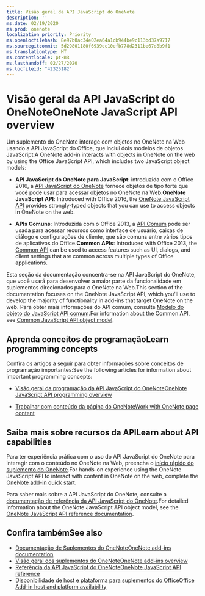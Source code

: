 ```yaml
---
title: Visão geral da API JavaScript do OneNote
description: ''
ms.date: 02/19/2020
ms.prod: onenote
localization_priority: Priority
ms.openlocfilehash: 8e97b0ac34e02ea64a1cb944be9c113bd37a9717
ms.sourcegitcommit: 5d29801180f6939ec10efb778d2311be67d8b9f1
ms.translationtype: HT
ms.contentlocale: pt-BR
ms.lasthandoff: 02/27/2020
ms.locfileid: "42325182"
---
```

# <a name="onenote-javascript-api-overview"></a><span data-ttu-id="abe9d-102">Visão geral da API JavaScript do OneNote</span><span class="sxs-lookup"><span data-stu-id="abe9d-102">OneNote JavaScript API overview</span></span>

<span data-ttu-id="abe9d-103">Um suplemento do OneNote interage com objetos no OneNote na Web usando a API JavaScript do Office, que inclui dois modelos de objetos JavaScript:</span><span class="sxs-lookup"><span data-stu-id="abe9d-103">A OneNote add-in interacts with objects in OneNote on the web by using the Office JavaScript API, which includes two JavaScript object models:</span></span>

* <span data-ttu-id="abe9d-104">**API JavaScript do OneNote para JavaScript**: introduzida com o Office 2016, a [API JavaScript do OneNote](/javascript/api/onenote) fornece objetos de tipo forte que você pode usar para acessar objetos no OneNote na Web.</span><span class="sxs-lookup"><span data-stu-id="abe9d-104">**OneNote JavaScript API**: Introduced with Office 2016, the [OneNote JavaScript API](/javascript/api/onenote) provides strongly-typed objects that you can use to access objects in OneNote on the web.</span></span> 

* <span data-ttu-id="abe9d-105">**APIs Comuns**: Introduzida com o Office 2013, a [API Comum](/javascript/api/office) pode ser usada para acessar recursos como interface de usuário, caixas de diálogo e configurações de cliente, que são comuns entre vários tipos de aplicativos do Office.</span><span class="sxs-lookup"><span data-stu-id="abe9d-105">**Common APIs**: Introduced with Office 2013, the [Common API](/javascript/api/office) can be used to access features such as UI, dialogs, and client settings that are common across multiple types of Office applications.</span></span>

<span data-ttu-id="abe9d-106">Esta seção da documentação concentra-se na API JavaScript do OneNote, que você usará para desenvolver a maior parte da funcionalidade em suplementos direcionados para o OneNote na Web.</span><span class="sxs-lookup"><span data-stu-id="abe9d-106">This section of the documentation focuses on the OneNote JavaScript API, which you'll use to develop the majority of functionality in add-ins that target OneNote on the web.</span></span> <span data-ttu-id="abe9d-107">Para obter mais informações do API comum, consulte [Modelo do objeto do JavaScript API comum](../../develop/office-javascript-api-object-model.md).</span><span class="sxs-lookup"><span data-stu-id="abe9d-107">For information about the Common API, see [Common JavaScript API object model](../../develop/office-javascript-api-object-model.md).</span></span> 

## <a name="learn-programming-concepts"></a><span data-ttu-id="abe9d-108">Aprenda conceitos de programação</span><span class="sxs-lookup"><span data-stu-id="abe9d-108">Learn programming concepts</span></span>

<span data-ttu-id="abe9d-109">Confira os artigos a seguir para obter informações sobre conceitos de programação importantes:</span><span class="sxs-lookup"><span data-stu-id="abe9d-109">See the following articles for information about important programming concepts:</span></span>

- [<span data-ttu-id="abe9d-110">Visão geral da programação da API JavaScript do OneNote</span><span class="sxs-lookup"><span data-stu-id="abe9d-110">OneNote JavaScript API programming overview</span></span>](../../onenote/onenote-add-ins-programming-overview.md)

- [<span data-ttu-id="abe9d-111">Trabalhar com conteúdo da página do OneNote</span><span class="sxs-lookup"><span data-stu-id="abe9d-111">Work with OneNote page content</span></span>](../../onenote/onenote-add-ins-page-content.md)

## <a name="learn-about-api-capabilities"></a><span data-ttu-id="abe9d-112">Saiba mais sobre recursos da API</span><span class="sxs-lookup"><span data-stu-id="abe9d-112">Learn about API capabilities</span></span>

<span data-ttu-id="abe9d-113">Para ter experiência prática com o uso do API JavaScript do OneNote para interagir com o conteúdo no OneNote na Web, preencha o [início rápido do suplemento do OneNote](../../quickstarts/onenote-quickstart.md).</span><span class="sxs-lookup"><span data-stu-id="abe9d-113">For hands-on experience using the OneNote JavaScript API to interact with content in OneNote on the web, complete the [OneNote add-in quick start](../../quickstarts/onenote-quickstart.md).</span></span> 

<span data-ttu-id="abe9d-114">Para saber mais sobre a API JavaScript do OneNote, consulte a [documentação de referência da API JavaScript do OneNote](/javascript/api/onenote).</span><span class="sxs-lookup"><span data-stu-id="abe9d-114">For detailed information about the OneNote JavaScript API object model, see the [OneNote JavaScript API reference documentation](/javascript/api/onenote).</span></span>

## <a name="see-also"></a><span data-ttu-id="abe9d-115">Confira também</span><span class="sxs-lookup"><span data-stu-id="abe9d-115">See also</span></span>

- [<span data-ttu-id="abe9d-116">Documentação de Suplementos do OneNote</span><span class="sxs-lookup"><span data-stu-id="abe9d-116">OneNote add-ins documentation</span></span>](../../onenote/index.md)
- [<span data-ttu-id="abe9d-117">Visão geral dos suplementos do OneNote</span><span class="sxs-lookup"><span data-stu-id="abe9d-117">OneNote add-ins overview</span></span>](../../onenote/onenote-add-ins-programming-overview.md)
- [<span data-ttu-id="abe9d-118">Referência da API JavaScript do OneNote</span><span class="sxs-lookup"><span data-stu-id="abe9d-118">OneNote JavaScript API reference</span></span>](/javascript/api/onenote)
- [<span data-ttu-id="abe9d-119">Disponibilidade de host e plataforma para suplementos do Office</span><span class="sxs-lookup"><span data-stu-id="abe9d-119">Office Add-in host and platform availability</span></span>](../../overview/office-add-in-availability.md)

